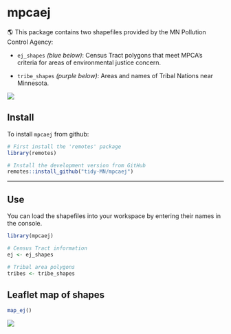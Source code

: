 
# mpcaej

:earth_americas: This package contains two shapefiles provided by the MN Pollution
Control Agency:

  - `ej_shapes` *(blue below)*: Census Tract polygons that meet MPCA’s criteria for areas of environmental justice concern.

  - `tribe_shapes` *(purple below)*: Areas and names of Tribal Nations
    near Minnesota.

![](ej_map.png)

## Install

To install `mpcaej` from github:

``` r
# First install the 'remotes' package
library(remotes)

# Install the development version from GitHub
remotes::install_github("tidy-MN/mpcaej")
```

-----

## Use

You can load the shapefiles into your workspace by entering their names
in the console.

``` r
library(mpcaej)

# Census Tract information
ej <- ej_shapes

# Tribal area polygons
tribes <- tribe_shapes
```

## Leaflet map of shapes

``` r
map_ej()
```

![](ej_map_pop.png)
